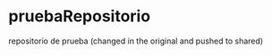 pruebaRepositorio
=================

repositorio de prueba
(changed in the original and pushed to shared)

